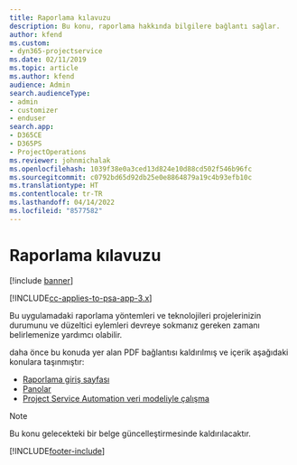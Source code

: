 ```yaml
---
title: Raporlama kılavuzu
description: Bu konu, raporlama hakkında bilgilere bağlantı sağlar.
author: kfend
ms.custom:
- dyn365-projectservice
ms.date: 02/11/2019
ms.topic: article
ms.author: kfend
audience: Admin
search.audienceType:
- admin
- customizer
- enduser
search.app:
- D365CE
- D365PS
- ProjectOperations
ms.reviewer: johnmichalak
ms.openlocfilehash: 1039f38e0a3ced13d824e10d88cd502f546b96fc
ms.sourcegitcommit: c0792bd65d92db25e0e8864879a19c4b93efb10c
ms.translationtype: HT
ms.contentlocale: tr-TR
ms.lasthandoff: 04/14/2022
ms.locfileid: "8577582"
---
```

# <a name="reporting-guide"></a>Raporlama kılavuzu

[!include [banner](../../includes/psa-now-project-operations.md)]

[!INCLUDE[cc-applies-to-psa-app-3.x](../../includes/cc-applies-to-psa-app-3x.md)]

Bu uygulamadaki raporlama yöntemleri ve teknolojileri projelerinizin durumunu ve düzeltici eylemleri devreye sokmanız gereken zamanı belirlemenize yardımcı olabilir. 

daha önce bu konuda yer alan PDF bağlantısı kaldırılmış ve içerik aşağıdaki konulara taşınmıştır:

- [Raporlama giriş sayfası](../reports-reporting-dynamics-365-project-service.md)
- [Panolar](../reports-dashboards.md)
- [Project Service Automation veri modeliyle çalışma](../reports-working-project-service-data-model.md)

> [!NOTE]
> Bu konu gelecekteki bir belge güncelleştirmesinde kaldırılacaktır. 


[!INCLUDE[footer-include](../../includes/footer-banner.md)]
